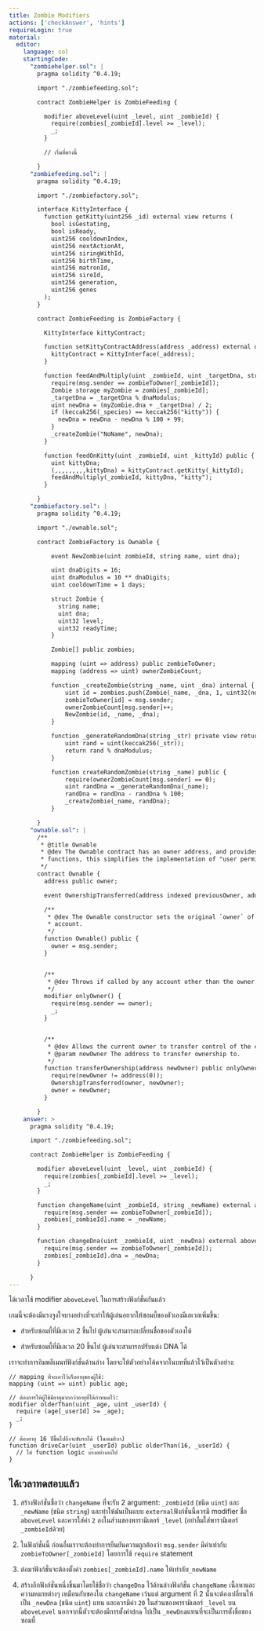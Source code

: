 ```yaml
---
title: Zombie Modifiers
actions: ['checkAnswer', 'hints']
requireLogin: true
material:
  editor:
    language: sol
    startingCode:
      "zombiehelper.sol": |
        pragma solidity ^0.4.19;

        import "./zombiefeeding.sol";

        contract ZombieHelper is ZombieFeeding {

          modifier aboveLevel(uint _level, uint _zombieId) {
            require(zombies[_zombieId].level >= _level);
            _;
          }

          // เริ่มที่ตรงนี้

        }
      "zombiefeeding.sol": |
        pragma solidity ^0.4.19;

        import "./zombiefactory.sol";

        interface KittyInterface {
          function getKitty(uint256 _id) external view returns (
            bool isGestating,
            bool isReady,
            uint256 cooldownIndex,
            uint256 nextActionAt,
            uint256 siringWithId,
            uint256 birthTime,
            uint256 matronId,
            uint256 sireId,
            uint256 generation,
            uint256 genes
          );
        }

        contract ZombieFeeding is ZombieFactory {

          KittyInterface kittyContract;

          function setKittyContractAddress(address _address) external onlyOwner {
            kittyContract = KittyInterface(_address);
          }

          function feedAndMultiply(uint _zombieId, uint _targetDna, string _species) public {
            require(msg.sender == zombieToOwner[_zombieId]);
            Zombie storage myZombie = zombies[_zombieId];
            _targetDna = _targetDna % dnaModulus;
            uint newDna = (myZombie.dna + _targetDna) / 2;
            if (keccak256(_species) == keccak256("kitty")) {
              newDna = newDna - newDna % 100 + 99;
            }
            _createZombie("NoName", newDna);
          }

          function feedOnKitty(uint _zombieId, uint _kittyId) public {
            uint kittyDna;
            (,,,,,,,,,kittyDna) = kittyContract.getKitty(_kittyId);
            feedAndMultiply(_zombieId, kittyDna, "kitty");
          }

        }
      "zombiefactory.sol": |
        pragma solidity ^0.4.19;

        import "./ownable.sol";

        contract ZombieFactory is Ownable {

            event NewZombie(uint zombieId, string name, uint dna);

            uint dnaDigits = 16;
            uint dnaModulus = 10 ** dnaDigits;
            uint cooldownTime = 1 days;

            struct Zombie {
              string name;
              uint dna;
              uint32 level;
              uint32 readyTime;
            }

            Zombie[] public zombies;

            mapping (uint => address) public zombieToOwner;
            mapping (address => uint) ownerZombieCount;

            function _createZombie(string _name, uint _dna) internal {
                uint id = zombies.push(Zombie(_name, _dna, 1, uint32(now + cooldownTime))) - 1;
                zombieToOwner[id] = msg.sender;
                ownerZombieCount[msg.sender]++;
                NewZombie(id, _name, _dna);
            }

            function _generateRandomDna(string _str) private view returns (uint) {
                uint rand = uint(keccak256(_str));
                return rand % dnaModulus;
            }

            function createRandomZombie(string _name) public {
                require(ownerZombieCount[msg.sender] == 0);
                uint randDna = _generateRandomDna(_name);
                randDna = randDna - randDna % 100;
                _createZombie(_name, randDna);
            }

        }
      "ownable.sol": |
        /**
         * @title Ownable
         * @dev The Ownable contract has an owner address, and provides basic authorization control
         * functions, this simplifies the implementation of "user permissions".
         */
        contract Ownable {
          address public owner;

          event OwnershipTransferred(address indexed previousOwner, address indexed newOwner);

          /**
           * @dev The Ownable constructor sets the original `owner` of the contract to the sender
           * account.
           */
          function Ownable() public {
            owner = msg.sender;
          }


          /**
           * @dev Throws if called by any account other than the owner.
           */
          modifier onlyOwner() {
            require(msg.sender == owner);
            _;
          }


          /**
           * @dev Allows the current owner to transfer control of the contract to a newOwner.
           * @param newOwner The address to transfer ownership to.
           */
          function transferOwnership(address newOwner) public onlyOwner {
            require(newOwner != address(0));
            OwnershipTransferred(owner, newOwner);
            owner = newOwner;
          }

        }
    answer: >
      pragma solidity ^0.4.19;

      import "./zombiefeeding.sol";

      contract ZombieHelper is ZombieFeeding {

        modifier aboveLevel(uint _level, uint _zombieId) {
          require(zombies[_zombieId].level >= _level);
          _;
        }

        function changeName(uint _zombieId, string _newName) external aboveLevel(2, _zombieId) {
          require(msg.sender == zombieToOwner[_zombieId]);
          zombies[_zombieId].name = _newName;
        }

        function changeDna(uint _zombieId, uint _newDna) external aboveLevel(20, _zombieId) {
          require(msg.sender == zombieToOwner[_zombieId]);
          zombies[_zombieId].dna = _newDna;
        }

      }
---
```


ได้เวลาใช้ modifier `aboveLevel` ในการสร้างฟังก์ชั่นกันแล้ว

เกมนี้จะต้องมีแรงจูงใจบางอย่างที่จะทำให้ผู้เล่นอยากให้ซอมบี้ของตัวเองมีเลเวลเพิ่มขึ้น:

- สำหรับซอมบี้ที่มีเลเวล 2 ขึ้นไป ผู้เล่นจะสามารถเปลี่ยนชื่อของตัวเองได้

- สำหรับซอมบี้ที่มีเลเวล 20 ขึ้นไป ผู้เล่นจะสามารถปรับแต่ง DNA ได้

เราจะทำการอิมพลีเมนท์ฟังก์ชั่นด้านล่าง โดยจะให้ตัวอย่างโค้ดจากในบทที่แล้วไว้เป็นตัวอย่าง:

```
// mapping ที่จะเอาไว้เก็บอายุของผู้ใช้:
mapping (uint => uint) public age;

// ต้องการให้ผู้ใช้มีอายุมากกว่าอายุที่ได้กำหนดไว้:
modifier olderThan(uint _age, uint _userId) {
  require (age[_userId] >= _age);
  _;
}

// ต้องอายุ 16 ปีขึ้นไปถึงจะขับรถได้ (ในอเมริกา)
function driveCar(uint _userId) public olderThan(16, _userId) {
  // ใส่ function logic บางอย่างลงไป
}
```

## ได้เวลาทดสอบแล้ว

1. สร้างฟังก์ชั่นชื่อว่า `changeName` ที่จะรับ 2 argument: `_zombieId` (ชนิด `uint`) และ `_newName` (ชนิด `string`) และทำให้มันเป็นแบบ `external`ฟังก์ชั่นนี้ควรมี modifier ชื่อ `aboveLevel` และควรใส่ค่า  `2` ลงในส่วนของพารามิเตอร์ `_level` (อย่าลืมใส่พารามิเตอร์ `_zombieId`ด้วย)

2. ในฟังก์ชั่นนี้ ก่อนอื่นเราจะต้องทำการยืนยันความถูกต้องว่า `msg.sender` มีค่าเท่ากับ `zombieToOwner[_zombieId]` โดยการใช้ `require` statement

3. ต่อมาฟังก์ชั่นจะต้องตั้งค่า `zombies[_zombieId].name` ให้เท่ากับ`_newName`

3. สร้างอีกฟังก์ชั่นหนึ่งขึ้นมาโดยใช้ชื่อว่า `changeDna` ไว้ด้านล่างฟังก์ชั่น `changeName` เนื้อหาและความหมายต่างๆ เหมือนกับของใน `changeName` เว้นแต่ argument ที่ 2 นั้นจะต้องเปลี่ยนให้เป็น `_newDna` (ชนิด `uint`) แทน และควรมีค่า `20` ในส่วนของพารามิเตอร์ `_level` บน `aboveLevel` นอกจากนี้ตัวจะต้องมีการตั้งค่า`dna` ไปเป็น `_newDna`แทนที่จะเป็นการตั้งชื่อของซอมบี้
